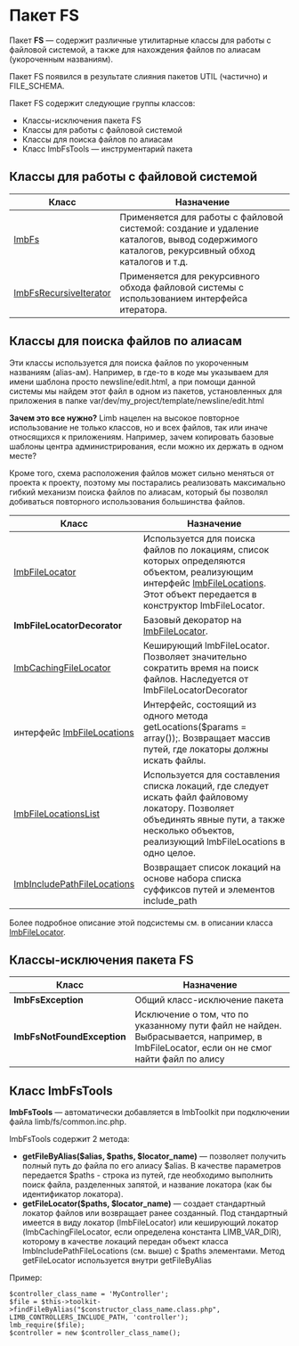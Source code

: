 # Пакет FS
Пакет **FS** — содержит различные утилитарные классы для работы с файловой системой, а также для нахождения файлов по алиасам (укороченным названиям).

Пакет FS появился в результате слияния пакетов UTIL (частично) и FILE_SCHEMA.

Пакет FS содержит следующие группы классов:

* Классы-исключения пакета FS
* Классы для работы с файловой системой
* Классы для поиска файлов по алиасам
* Класс lmbFsTools — инструментарий пакета

## Классы для работы с файловой системой
Класс | Назначение
------|-----------
[lmbFs](.//fs/lmb_fs.md) | Применяется для работы с файловой системой: создание и удаление каталогов, вывод содержимого каталогов, рекурсивный обход каталогов и т.д.
[lmbFsRecursiveIterator](./fs/lmb_fs_recursiveIterator.md) | Применяется для рекурсивного обхода файловой системы с использованием интерфейса итератора.

## Классы для поиска файлов по алиасам
Эти классы используется для поиска файлов по укороченным названиям (alias-ам). Например, в где-то в коде мы указываем для имени шаблона просто newsline/edit.html, а при помощи данной системы мы найдем этот файл в одном из пакетов, установленных для приложения в папке var/dev/my_project/template/newsline/edit.html

**Зачем это все нужно?** Limb нацелен на высокое повторное использование не только классов, но и всех файлов, так или иначе относящихся к приложениям. Например, зачем копировать базовые шаблоны центра администрирования, если можно их держать в одном месте?

Кроме того, схема расположения файлов может сильно меняться от проекта к проекту, поэтому мы постарались реализовать максимально гибкий механизм поиска файлов по алиасам, который бы позволял добиваться повторного использования большинства файлов.

Класс | Назначение
------|-----------
[lmbFileLocator](./fs/lmb_file_locator.md) | Используется для поиска файлов по локациям, список которых определяются объектом, реализующим интерфейс [lmbFileLocations](./fs/lmb_file_locations.md). Этот объект передается в конструктор lmbFileLocator.
**lmbFileLocatorDecorator** | Базовый декоратор на [lmbFileLocator](./fs/lmb_file_locator.md).
[lmbCachingFileLocator](./fs/lmb_caching_file_locator.md) | Кеширующий lmbFileLocator. Позволяет значительно сократить время на поиск файлов. Наследуется от lmbFileLocatorDecorator
интерфейс [lmbFileLocations](./fs/lmb_file_locations.md) | Интерфейс, состоящий из одного метода getLocations($params = array());. Возвращает массив путей, где локаторы должны искать файлы.
[lmbFileLocationsList](./fs/lmb_file_locations_list.md) | Используется для составления списка локаций, где следует искать файл файловому локатору. Позволяет объединять явные пути, а также несколько объектов, реализующий lmbFileLocations в одно целое.
[lmbIncludePathFileLocations](./fs/lmb_include_path_file_locations.md) | Возвращает список локаций на основе набора списка суффиксов путей и элементов include_path

Более подробное описание этой подсистемы см. в описании класса [lmbFileLocator](./fs/lmb_file_locator.md).

## Классы-исключения пакета FS
Класс | Назначение
------|-----------
**lmbFsException** | Общий класс-исключение пакета
**lmbFsNotFoundException** | Исключение о том, что по указанному пути файл не найден. Выбрасывается, например, в lmbFileLocator, если он не смог найти файл по алису

## Класс lmbFsTools
**lmbFsTools** — автоматически добавляется в lmbToolkit при подключении файла limb/fs/common.inc.php.

lmbFsTools содержит 2 метода:

* **getFileByAlias($alias, $paths, $locator_name)** — позволяет получить полный путь до файла по его алиасу $alias. В качестве параметров передается $paths - строка из путей, где необходимо выполнить поиск файла, разделенных запятой, и название локатора (как бы идентификатор локатора).
* **getFileLocator($paths, $locator_name)** — создает стандартный локатор файлов или возвращает ранее созданный. Под стандартный имеется в виду локатор (lmbFileLocator) или кеширующий локатор (lmbCachingFileLocator, если определена константа LIMB_VAR_DIR), которому в качестве локаций передан объект класса lmbIncludePathFileLocations (см. выше) с $paths элементами. Метод getFileLocator используется внутри getFileByAlias

Пример:

    $controller_class_name = 'MyController';
    $file = $this->toolkit->findFileByAlias("$constructor_class_name.class.php", LIMB_CONTROLLERS_INCLUDE_PATH, 'controller');
    lmb_require($file);
    $controller = new $controller_class_name();
